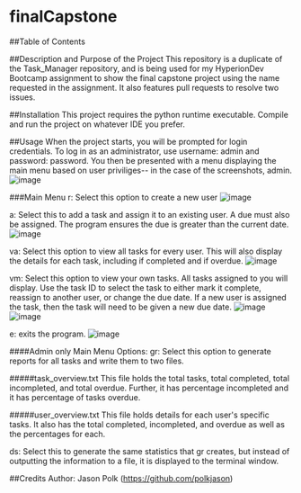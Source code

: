 # finalCapstone

##Table of Contents

##Description and Purpose of the Project
This repository is a duplicate of the Task_Manager repository, and is being used for my HyperionDev Bootcamp assignment to show the final capstone project using the name requested
in the assignment. It also features pull requests to resolve two issues.

##Installation
This project requires the python runtime executable. Compile and run the project on whatever IDE you prefer.

##Usage
When the project starts, you will be prompted for login credentials. To log in as an administrator, use username: admin and password: password. You then be presented with a menu displaying the main menu based on user priviliges-- in the case of the screenshots, admin.
![image](https://github.com/polkjason/finalCapstone/assets/61259810/81cbea79-4c7a-4f44-8851-39c256a4522e)

###Main Menu
r: Select this option to create a new user
![image](https://github.com/polkjason/finalCapstone/assets/61259810/440fe38e-b10b-499a-8482-6669151b53ad)

a: Select this to add a task and assign it to an existing user. A due must also be assigned. The program ensures the due is greater than the current date.
![image](https://github.com/polkjason/finalCapstone/assets/61259810/6baedb11-4d18-4b11-80da-0416f92c0ad6)

va: Select this option to view all tasks for every user. This will also display the details for each task, including if completed and if overdue.
![image](https://github.com/polkjason/finalCapstone/assets/61259810/768e4972-f1f7-4058-9a68-903cd43796e0)

vm: Select this option to view your own tasks. All tasks assigned to you will display. Use the task ID to select the task to either mark it complete, reassign to another user, or change the due date. If a new user is assigned the task, then the task will need to be given a new due date.
![image](https://github.com/polkjason/finalCapstone/assets/61259810/a3b3dab8-859a-44e1-b3d4-8badc914662e)
![image](https://github.com/polkjason/finalCapstone/assets/61259810/594391f1-9902-4552-81e5-2a556f7d70bb)

e: exits the program.
![image](https://github.com/polkjason/finalCapstone/assets/61259810/bd4511e2-f7e3-4a8f-8b77-2fd102b319e9)

####Admin only Main Menu Options:
gr: Select this option to generate reports for all tasks and write them to two files.

#####task_overview.txt
This file holds the total tasks, total completed, total incompleted, and total overdue. Further, it has percentage incompleted and it has percentage of tasks overdue.

#####user_overview.txt
This file holds details for each user's specific tasks. It also has the total completed, incompleted, and overdue as well as the percentages for each.

ds: Select this to generate the same statistics that gr creates, but instead of outputting the information to a file, it is displayed to the terminal window.

##Credits
Author: Jason Polk (https://github.com/polkjason)
